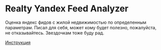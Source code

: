Realty Yandex Feed Analyzer
======================================

Оценка яндекс фидов с жилой недвижимостью по определенным параметрам. Писал для себя, может кому будет полезно, пожалуйста, не отказывайтесь. Звездочкам тоже буду рад.

[Инструкция](https://www.youtube.com/watch?v=4AdzENr9lzA)
